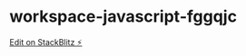# workspace-javascript-fggqjc

[Edit on StackBlitz ⚡️](https://stackblitz.com/edit/workspace-javascript-fggqjc)